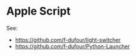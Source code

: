 # Apple Script

See:

- https://github.com/f-dufour/light-switcher
- https://github.com/f-dufour/Python-Launcher
